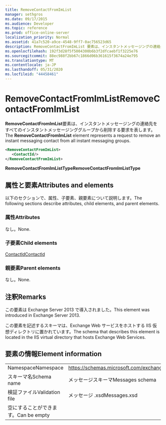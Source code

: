 ```yaml
---
title: RemoveContactFromImList
manager: sethgros
ms.date: 09/17/2015
ms.audience: Developer
ms.topic: reference
ms.prod: office-online-server
localization_priority: Normal
ms.assetid: 41a7c520-a9ce-4548-9ff7-0ac756523d65
description: RemoveContactFromImList 要素は、インスタントメッセージングの連絡先をすべてのインスタントメッセージンググループから削除する要求を表します。
ms.openlocfilehash: 192f3d28f5f5004300b6b3f2dfcaebf1f3225e76
ms.sourcegitcommit: 88ec988f2bb67c1866d06b361615f3674a24e795
ms.translationtype: MT
ms.contentlocale: ja-JP
ms.lasthandoff: 05/31/2020
ms.locfileid: "44458461"
---
```

# <a name="removecontactfromimlist"></a><span data-ttu-id="e04ca-103">RemoveContactFromImList</span><span class="sxs-lookup"><span data-stu-id="e04ca-103">RemoveContactFromImList</span></span>

<span data-ttu-id="e04ca-104">**RemoveContactFromImList**要素は、インスタントメッセージングの連絡先をすべてのインスタントメッセージンググループから削除する要求を表します。</span><span class="sxs-lookup"><span data-stu-id="e04ca-104">The **RemoveContactFromImList** element represents a request to remove an instant messaging contact from all instant messaging groups.</span></span> 
  
```XML
<RemoveContactFromImList>
   <ContactId/>
</RemoveContactFromImList>
```

 <span data-ttu-id="e04ca-105">**RemoveContactFromImListType**</span><span class="sxs-lookup"><span data-stu-id="e04ca-105">**RemoveContactFromImListType**</span></span>
## <a name="attributes-and-elements"></a><span data-ttu-id="e04ca-106">属性と要素</span><span class="sxs-lookup"><span data-stu-id="e04ca-106">Attributes and elements</span></span>

<span data-ttu-id="e04ca-107">以下のセクションで、属性、子要素、親要素について説明します。</span><span class="sxs-lookup"><span data-stu-id="e04ca-107">The following sections describe attributes, child elements, and parent elements.</span></span>
  
### <a name="attributes"></a><span data-ttu-id="e04ca-108">属性</span><span class="sxs-lookup"><span data-stu-id="e04ca-108">Attributes</span></span>

<span data-ttu-id="e04ca-109">なし。</span><span class="sxs-lookup"><span data-stu-id="e04ca-109">None.</span></span>
  
### <a name="child-elements"></a><span data-ttu-id="e04ca-110">子要素</span><span class="sxs-lookup"><span data-stu-id="e04ca-110">Child elements</span></span>

[<span data-ttu-id="e04ca-111">ContactId</span><span class="sxs-lookup"><span data-stu-id="e04ca-111">ContactId</span></span>](contactid.md)
  
### <a name="parent-elements"></a><span data-ttu-id="e04ca-112">親要素</span><span class="sxs-lookup"><span data-stu-id="e04ca-112">Parent elements</span></span>

<span data-ttu-id="e04ca-113">なし。</span><span class="sxs-lookup"><span data-stu-id="e04ca-113">None.</span></span>
  
## <a name="remarks"></a><span data-ttu-id="e04ca-114">注釈</span><span class="sxs-lookup"><span data-stu-id="e04ca-114">Remarks</span></span>

<span data-ttu-id="e04ca-115">この要素は Exchange Server 2013 で導入されました。</span><span class="sxs-lookup"><span data-stu-id="e04ca-115">This element was introduced in Exchange Server 2013.</span></span>
  
<span data-ttu-id="e04ca-116">この要素を記述するスキーマは、Exchange Web サービスをホストする IIS 仮想ディレクトリに置かれています。</span><span class="sxs-lookup"><span data-stu-id="e04ca-116">The schema that describes this element is located in the IIS virtual directory that hosts Exchange Web Services.</span></span>
  
## <a name="element-information"></a><span data-ttu-id="e04ca-117">要素の情報</span><span class="sxs-lookup"><span data-stu-id="e04ca-117">Element information</span></span>

|||
|:-----|:-----|
|<span data-ttu-id="e04ca-118">Namespace</span><span class="sxs-lookup"><span data-stu-id="e04ca-118">Namespace</span></span>  <br/> |https://schemas.microsoft.com/exchange/services/2006/messages  <br/> |
|<span data-ttu-id="e04ca-119">スキーマ名</span><span class="sxs-lookup"><span data-stu-id="e04ca-119">Schema name</span></span>  <br/> |<span data-ttu-id="e04ca-120">メッセージスキーマ</span><span class="sxs-lookup"><span data-stu-id="e04ca-120">Messages schema</span></span>  <br/> |
|<span data-ttu-id="e04ca-121">検証ファイル</span><span class="sxs-lookup"><span data-stu-id="e04ca-121">Validation file</span></span>  <br/> |<span data-ttu-id="e04ca-122">メッセージ .xsd</span><span class="sxs-lookup"><span data-stu-id="e04ca-122">Messages.xsd</span></span>  <br/> |
|<span data-ttu-id="e04ca-123">空にすることができます。</span><span class="sxs-lookup"><span data-stu-id="e04ca-123">Can be empty</span></span>  <br/> ||
   

